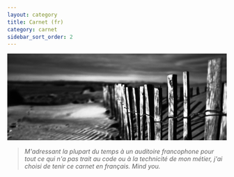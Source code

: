 ```yaml
---
layout: category
title: Carnet (fr)
category: carnet
sidebar_sort_order: 2
---
```


![illustration](/static/img/carnet.png)

> *M'adressant la plupart du temps à un auditoire francophone pour tout ce qui n'a
pas trait au code ou à la technicité de mon métier, j'ai choisi de tenir ce
carnet en français. Mind you.*
